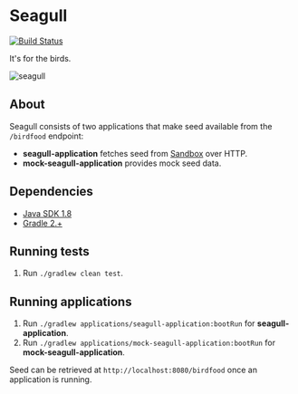 # Seagull
[![Build Status](https://travis-ci.org/tygern/seagull.svg?branch=master)](https://travis-ci.org/tygern/seagull)

It's for the birds.

![seagull](https://upload.wikimedia.org/wikipedia/commons/thumb/7/73/Larus_pacificus_Bruny_Island.jpg/164px-Larus_pacificus_Bruny_Island.jpg)

## About

Seagull consists of two applications that make seed available from the `/birdfood` endpoint:
- **seagull-application** fetches seed from [Sandbox](https://getsandbox.com/) over HTTP.
- **mock-seagull-application** provides mock seed data. 

## Dependencies
- [Java SDK 1.8](http://www.oracle.com/technetwork/java/javase/downloads/jdk8-downloads-2133151.html)
- [Gradle 2.+](http://gradle.org/gradle-download/)

## Running tests

1. Run `./gradlew clean test`.

## Running applications

1. Run `./gradlew applications/seagull-application:bootRun` for **seagull-application**.
1. Run `./gradlew applications/mock-seagull-application:bootRun` for **mock-seagull-application**.

Seed can be retrieved at `http://localhost:8080/birdfood` once an application is running. 
